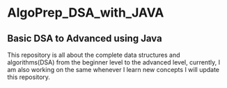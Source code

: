 # AlgoPrep_DSA_with_JAVA
## Basic DSA to Advanced using Java
This repository is all about the complete data structures and algorithms(DSA) from the beginner level to the advanced level, currently, I am also working on the same whenever I learn new concepts I will update this repository. 
